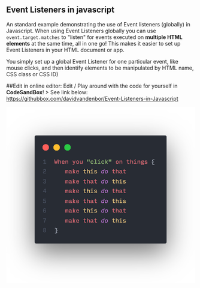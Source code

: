 Event Listeners in javascript
-----------------------------
An standard example demonstrating the use of Event listeners (globally) in Javascript. When using Event Listeners globally you can use ```event.target.matches``` to "listen" for events executed on **multiple HTML elements** at the same time, all in one go! This makes it easier to set up Event Listeners in your HTML document or app. 

You simply set up a global Event Listener for one particular event, like mouse clicks, and then identify elements to be manipulated by HTML name, CSS class or CSS ID) <br>

##Edit in online editor:
Edit / Play around with the code for yourself in **CodeSandBox**! > See link below:
https://githubbox.com/davidvandenbor/Event-Listeners-in-Javascript

<img src="global-event-listener.png">

